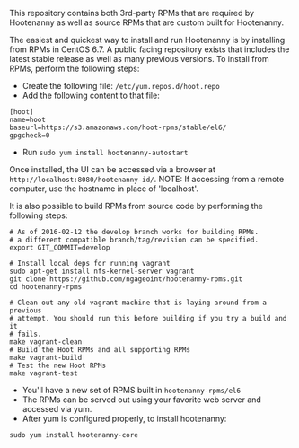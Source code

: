 
This repository contains both 3rd-party RPMs that are required by Hootenanny as
well as source RPMs that are custom built for Hootenanny.

The easiest and quickest way to install and run Hootenanny is by installing from RPMs in CentOS 6.7.  A public facing repository exists that includes the latest stable release as well as many previous versions.  To install from RPMs, perform the following steps:

* Create the following file: ```/etc/yum.repos.d/hoot.repo```
* Add the following content to that file:
```
[hoot]
name=hoot
baseurl=https://s3.amazonaws.com/hoot-rpms/stable/el6/
gpgcheck=0
```
* Run ```sudo yum install hootenanny-autostart```

Once installed, the UI can be accessed via a browser at ```http://localhost:8080/hootenanny-id/```.  NOTE: If accessing from a remote computer, use the hostname in place of 'localhost'.

It is also possible to build RPMs from source code by performing the following steps:
```
# As of 2016-02-12 the develop branch works for building RPMs.
# a different compatible branch/tag/revision can be specified.
export GIT_COMMIT=develop

# Install local deps for running vagrant
sudo apt-get install nfs-kernel-server vagrant
git clone https://github.com/ngageoint/hootenanny-rpms.git
cd hootenanny-rpms

# Clean out any old vagrant machine that is laying around from a previous
# attempt. You should run this before building if you try a build and it
# fails.
make vagrant-clean
# Build the Hoot RPMs and all supporting RPMs
make vagrant-build
# Test the new Hoot RPMs
make vagrant-test
```

* You'll have a new set of RPMS built in `hootenanny-rpms/el6`
* The RPMs can be served out using your favorite web server and accessed via
  yum.
* After yum is configured properly, to install hootenanny:
```
sudo yum install hootenanny-core
```

